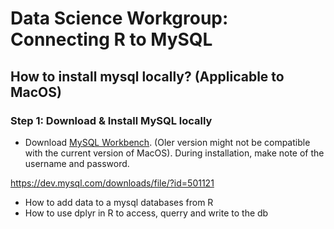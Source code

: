 # Data Science Workgroup: Connecting R to MySQL

## How to install mysql locally? (Applicable to MacOS)

### Step 1: Download & Install MySQL locally

- Download [MySQL Workbench](https://dev.mysql.com/downloads/workbench/). (Oler version might not be compatible with the current version of MacOS). During installation, make note of the username and password. 


https://dev.mysql.com/downloads/file/?id=501121

- How to add data to a mysql databases from R
- How to use dplyr in R to access, querry and write to the db



